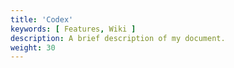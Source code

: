 ```yaml
---
title: 'Codex'
keywords: [ Features, Wiki ]
description: A brief description of my document.
weight: 30
---
```

